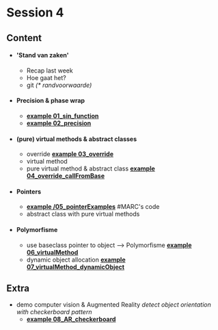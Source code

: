 
# Session 4

## Content

* #### 'Stand van zaken'
  * Recap last week
  * Hoe gaat het?
  * git _(* randvoorwaarde)_

* #### Precision & phase wrap
  * <u>**example 01_sin_function**</u>
  * <u>**example 02_precision**</u>

* #### (pure) virtual methods & abstract classes
  * override
  <u>**example 03_override**</u>
  * virtual method
  * pure virtual method & abstract class
  <u>**example 04_override_callFromBase**</u>

* #### Pointers
  * <u>**example /05_pointerExamples**</u> #MARC's code
  * abstract class with pure virtual methods

* #### Polymorfisme
  * use baseclass pointer to object --> Polymorfisme
  <u>**example 06_virtualMethod**</u>
  * dynamic object allocation
  <u>**example 07_virtualMethod_dynamicObject**</u>


## Extra
* demo computer vision & Augmented Reality
  _detect object orientation with checkerboard pattern_
  * <u>**example 08_AR_checkerboard**</u>
